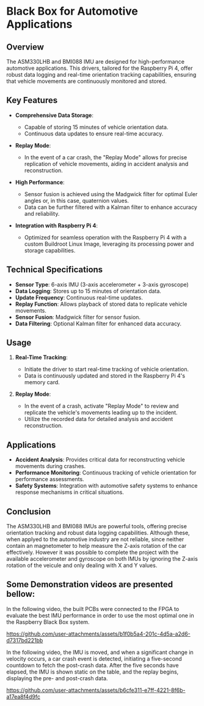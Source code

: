 # Black Box for Automotive Applications

## Overview

The ASM330LHB and BMI088 IMU are designed for high-performance automotive applications. This drivers, tailored for the Raspberry Pi 4, offer robust data logging and real-time orientation tracking capabilities, ensuring that vehicle movements are continuously monitored and stored. 

## Key Features

- **Comprehensive Data Storage**:
  - Capable of storing 15 minutes of vehicle orientation data.
  - Continuous data updates to ensure real-time accuracy.

- **Replay Mode**:
  - In the event of a car crash, the "Replay Mode" allows for precise replication of vehicle movements, aiding in accident analysis and reconstruction.

- **High Performance**:
  - Sensor fusion is achieved using the Madgwick filter for optimal Euler angles or, in this case, quaternion values.
  - Data can be further filtered with a Kalman filter to enhance accuracy and reliability.

- **Integration with Raspberry Pi 4**:
  - Optimized for seamless operation with the Raspberry Pi 4 with a custom Buildroot Linux Image, leveraging its processing power and storage capabilities.

## Technical Specifications

- **Sensor Type**: 6-axis IMU (3-axis accelerometer + 3-axis gyroscope)
- **Data Logging**: Stores up to 15 minutes of orientation data.
- **Update Frequency**: Continuous real-time updates.
- **Replay Function**: Allows playback of stored data to replicate vehicle movements.
- **Sensor Fusion**: Madgwick filter for sensor fusion.
- **Data Filtering**: Optional Kalman filter for enhanced data accuracy.

## Usage

1. **Real-Time Tracking**:
   - Initiate the driver to start real-time tracking of vehicle orientation.
   - Data is continuously updated and stored in the Raspberry Pi 4's memory card.

2. **Replay Mode**:
   - In the event of a crash, activate "Replay Mode" to review and replicate the vehicle's movements leading up to the incident.
   - Utilize the recorded data for detailed analysis and accident reconstruction.

## Applications

- **Accident Analysis**: Provides critical data for reconstructing vehicle movements during crashes.
- **Performance Monitoring**: Continuous tracking of vehicle orientation for performance assessments.
- **Safety Systems**: Integration with automotive safety systems to enhance response mechanisms in critical situations.

## Conclusion

The ASM330LHB and BMI088 IMUs are powerful tools, offering precise orientation tracking and robust data logging capabilities. Although these, when applyed to the automotive industry are not reliable, since neither contain an magnetometer to help measure the Z-axis rotation of the car effectively. However it was possible to complete the project with the available accelerometer and gyroscope on both IMUs by ignoring the Z-axis rotation of the veicule and only dealing with X and Y values.

## Some Demonstration videos are presented bellow:

In the following video, the built PCBs were connected to the FPGA to evaluate the best IMU performance in order to use the most optimal one in the Raspberry Black Box system.

https://github.com/user-attachments/assets/b1f0b5a4-201c-4d5a-a2d6-d7317bd221bb


In the following video, the IMU is moved, and when a significant change in velocity occurs, a car crash event is detected, initiating a five-second countdown to fetch the post-crash data. After the five seconds have elapsed, the IMU is shown static on the table, and the replay begins, displaying the pre- and post-crash data.

https://github.com/user-attachments/assets/b6cfe311-e7ff-4221-8f6b-a17ea8f4d9fc


